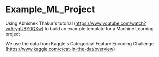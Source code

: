 # Example_ML_Project

Using Abhishek Thakur's tutorial (https://www.youtube.com/watch?v=ArygUBY0QXw) to build an example template for a Machine Learning project

We use the data from Kaggle's Categorical Feature Encoding Challenge (https://www.kaggle.com/c/cat-in-the-dat/overview)
